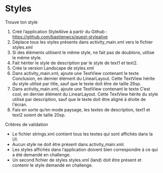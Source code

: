 # Styles

Trouve ton style

1. Créé l’application StyleAlive à partir du Github : https://github.com/bastienwcs/quest-stylealive
2. Déplace tous les styles présents dans activity_main.xml vers le fichier styles.xml
3. Si des éléments utilisent le même style, ne fait pas de doublons, utilise le même style.
4. Fait hériter le style de description par le style de text1 et text2.
5. Crée la version Landscape de styles.xml
6. Dans activity_main.xml, ajoute une TextView contenant le texte Conclusion, en dernier élément du LinearLayout. Cette TextView hérite du style utilisé par title, sauf que le texte doit être de taille 26sp.
7. Dans activity_main.xml, ajoute une TextView contenant le texte C’est cool, en dernier élément du LinearLayout. Cette TextView hérite du style utilisé par description, sauf que le texte doit être aligné à droite de l'écran.
8. Fais en sorte qu’en mode paysage, les textes de description, text1 et text2 soient de taille 20sp.

Critéres de validation

- Le fichier strings.xml contient tous les textes qui sont affichés dans la UI.
- Aucun style ne doit être présent dans activity_main.xml.
- Les styles affichés dans l’application doivent bien correspondre à ce qui a été demandé en challenge.
- Un second fichier de styles styles.xml (land) doit être présent et contenir le style demandé en challenge.
